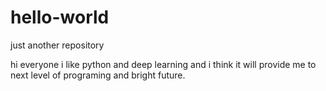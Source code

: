 # hello-world
just another repository

hi everyone i like python and deep learning and i think it will provide me to next level of programing and bright future.
